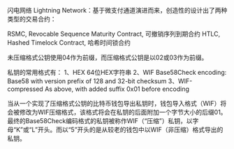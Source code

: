 闪电网络 Lightning Network：基于微支付通道演进而来，创造性的设计出了两种类型的交易合约：

RSMC, Revocable Sequence Maturity Contract, 可撤销序列到期合约
HTLC, Hashed Timelock Contract, 哈希时间锁合约

未压缩格式公钥使用04作为前缀，而压缩格式公钥是以02或03作为前缀。

私钥的常用格式有：
1、HEX 64位HEX字符串
2、WIF Base58Check encoding: Base58 with version prefix of 128 and 32-bit checksum
3、WIF-compressed As above, with added suffix 0x01 before encoding

当从一个实现了压缩格式公钥的比特币钱包导出私钥时，钱包导入格式（WIF）将会被修改为WIF压缩格式，该格式将会在私钥的后面附加一个字节大小的后缀01。
最终的Base58Check编码格式的私钥被称作WIF（“压缩”）私钥，以字母“K”或“L”开头。而以“5”开头的是从较老的钱包中以WIF（非压缩）格式导出的私钥。




